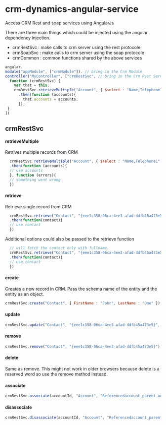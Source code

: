 crm-dynamics-angular-service
============================

Access CRM Rest and soap services using AngularJs

There are three main things which could be injected using the angular dependency injection.
* crmRestSvc : make calls to crm server using the rest protocole
* crmSoapSvc : make calls to crm server using the soap protocole
* crmCommon : common functions shared by the above services

```javascript
angular.
module("appModule", ["crmModule"]). // bring in the Crm Module
controller("MyController", ["crmRestSvc", // bring in the Crm Rest Service
  function (crmRestSvc) {
    var that = this;
    crmRestSvc.retrieveMultiple("Account", { $select : "Name,Telephone1", $top : 10 })
      .then(function (accounts){
        that.accounts = accounts;
      });
 }
])
```

## crmRestSvc
#### retrieveMultiple 
Retrives multiple records from CRM 
```javascript
  crmRestSvc.retrieveMultiple("Account", { $select : "Name,Telephone1", $top : 10 })
  .then(function (accounts){
  // use accounts
  }, function (errors){
  // something went wrong
  })
```

#### retrieve
Retrieve single record from CRM
```javascript
  crmRestSvc.retrieve("Contact", "{eee1c358-06ca-4ee3-afad-ddfb45a473e5}")
  .then(function(contact){
  // use contact
  })
```

Additional options could also be passed to the retrieve function 

```javascript
  // will fetch the contact only with fullname.
  crmRestSvc.retrieve("Contact", "{eee1c358-06ca-4ee3-afad-ddfb45a473e5}" , { $select : "FullName" })
  .then(function(contact){
  // use contact
  })
```
#### create
Creates a new record in CRM. Pass the schema name of the entity and the entity as an object.
```javascript
crmRestSvc.create("Contact", { FirstName : "John", LastName : "Doe" });
```
#### update
```javascript
crmRestSvc.update("Contact", "{eee1c358-06ca-4ee3-afad-ddfb45a473e5}", { FirstName : "John", LastName : "Doe" });
```
#### remove
```javascript
crmRestSvc.remove("Contact", "{eee1c358-06ca-4ee3-afad-ddfb45a473e5}");
```
#### delete
Same as remove. This might not work in older browsers because delete is a reserved word so use the remove method instead.

#### associate
```javascript
crmRestSvc.associate(accountId,	"Account", "Referencedaccount_parent_account", childId, "Account");
```

#### disassociate
```javascript
crmRestSvc.disassociate(accountId, "Account", "Referencedaccount_parent_account", childId);
```






